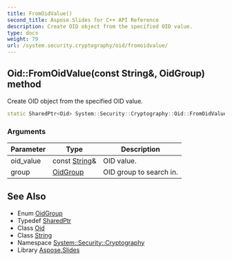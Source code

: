 ```yaml
---
title: FromOidValue()
second_title: Aspose.Slides for C++ API Reference
description: Create OID object from the specified OID value.
type: docs
weight: 79
url: /system.security.cryptography/oid/fromoidvalue/
---
```

## Oid::FromOidValue(const String\&, OidGroup) method


Create OID object from the specified OID value.

```cpp
static SharedPtr<Oid> System::Security::Cryptography::Oid::FromOidValue(const String &oid_value, OidGroup group)
```


### Arguments

| Parameter | Type | Description |
| --- | --- | --- |
| oid_value | const [String](../../../system/string/)\& | OID value. |
| group | [OidGroup](../../oidgroup/) | OID group to search in. |

## See Also

* Enum [OidGroup](../../oidgroup/)
* Typedef [SharedPtr](../../../system/sharedptr/)
* Class [Oid](../)
* Class [String](../../../system/string/)
* Namespace [System::Security::Cryptography](../../)
* Library [Aspose.Slides](../../../)